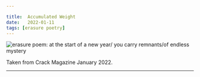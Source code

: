 ```yaml
---

title:  Accumulated Weight
date:   2022-01-11
tags: [erasure poetry]
---
```


<img src="https://www.davidralphlewis.co.uk/assets/images/articles/2022/carrying.jpeg" alt="erasure poem: at the start of a new year/ you carry remnants/of endless mystery" title="mysteries like why I continue to make these five years on" class="responsive"><br>

Taken from Crack Magazine January 2022.

***
